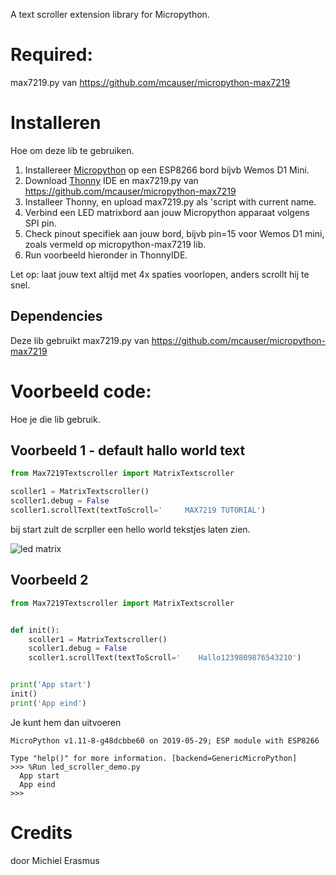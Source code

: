 A text scroller extension library for Micropython.

# Required:
max7219.py van https://github.com/mcauser/micropython-max7219

# Installeren
Hoe om deze lib te gebruiken.

1. Installereer <a href="http://Micropython.org">Micropython</a> op een ESP8266 bord bijvb Wemos D1 Mini.
2. Download <a href="http://thonny.org">Thonny</a> IDE en max7219.py van https://github.com/mcauser/micropython-max7219
3. Installeer Thonny, en upload max7219.py als 'script with current name.
4. Verbind een LED matrixbord aan jouw Micropython apparaat volgens SPI pin.
5. Check pinout specifiek aan jouw bord, bijvb pin=15 voor Wemos D1 mini, zoals vermeld op micropython-max7219 lib.
6. Run voorbeeld hieronder in ThonnyIDE.

Let op: laat jouw text altijd met 4x spaties voorlopen, anders scrollt hij te snel.

## Dependencies
Deze lib gebruikt max7219.py van https://github.com/mcauser/micropython-max7219

# Voorbeeld code:
Hoe je die lib gebruik.

## Voorbeeld 1 - default hallo world text
```python
from Max7219Textscroller import MatrixTextscroller

scoller1 = MatrixTextscroller()
scoller1.debug = False
scoller1.scrollText(textToScroll='     MAX7219 TUTORIAL')
```

bij start zult de scrpller een hello world tekstjes laten zien.


<img src='https://www.makerguides.com/wp-content/uploads/2020/06/MAX7219-LED-dot-matrix-display-Arduino-tutorial-scrolling-text.gif' alt='led matrix'/>

## Voorbeeld 2

```python
from Max7219Textscroller import MatrixTextscroller


def init():
    scoller1 = MatrixTextscroller()
    scoller1.debug = False
    scoller1.scrollText(textToScroll='    Hallo1239809876543210')


print('App start')
init()
print('App eind')
```

Je kunt hem dan uitvoeren
```shell
MicroPython v1.11-8-g48dcbbe60 on 2019-05-29; ESP module with ESP8266

Type "help()" for more information. [backend=GenericMicroPython]
>>> %Run led_scroller_demo.py
  App start
  App eind
>>> 

```

# Credits
door Michiel Erasmus
